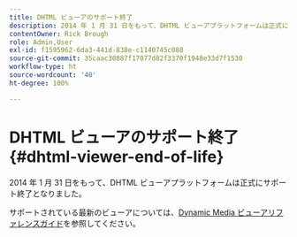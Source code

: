 ```yaml
---
title: DHTML ビューアのサポート終了
description: 2014 年 1 月 31 日をもって、DHTML ビューアプラットフォームは正式にサポート終了となりました。
contentOwner: Rick Brough
role: Admin,User
exl-id: f1595962-6da3-441d-838e-c1140745c088
source-git-commit: 35caac30887f17077d82f3370f1948e33d7f1530
workflow-type: ht
source-wordcount: '40'
ht-degree: 100%

---
```


# DHTML ビューアのサポート終了 {#dhtml-viewer-end-of-life}

2014 年 1 月 31 日をもって、DHTML ビューアプラットフォームは正式にサポート終了となりました。

サポートされている最新のビューアについては、[Dynamic Media ビューアリファレンスガイド](https://experienceleague.adobe.com/docs/dynamic-media-developer-resources.html?lang=ja)を参照してください。
